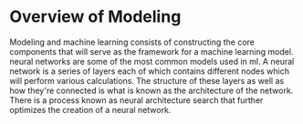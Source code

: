 # Overview of Modeling

Modeling and machine learning consists of constructing the core components that will serve as the framework for a machine learning model. neural networks are some of the most common models used in ml. A neural network is a series of layers each of which contains different nodes which will perform various calculations. The structure of these layers as well as how they're connected is what is known as the architecture of the network. There is a process known as neural architecture search that further optimizes the creation of a neural network.
